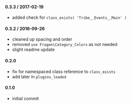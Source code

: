 #### 0.3.3 / 2017-02-19
* added check for `class_exists( 'Tribe__Events__Main' )`

#### 0.3.2 / 2016-09-26
* cleaned up spacing and order
* removed `use Fragen\Category_Colors` as not needed
* slight readme update

#### 0.2.0
* fix for namespaced class reference to `class_exists`
* add later in `plugins_loaded`

#### 0.1.0
* initial commit
